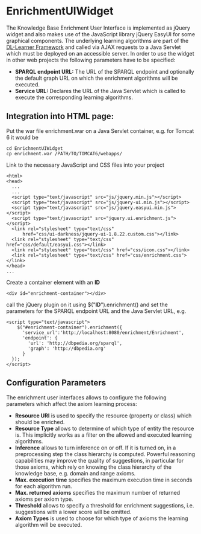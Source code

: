 EnrichmentUIWidget
==================

The Knowledge Base Enrichment User Interface is implemented as jQuery widget and also makes use of the JavaScript library jQuery EasyUI for some graphical components. The underlying learning algorithms are part of the [DL-Learner Framework](http://dl-learner.org/) and called via AJAX requests to a Java Servlet which must be deployed on an accessible server.
In order to use the widget in other web projects the following parameters have to be specified:

* **SPARQL endpoint URL:** The URL of the SPARQL endpoint and optionally the default graph URL on which the enrichment algorithms will be executed.
* **Service URL:** Declares the URL of the Java Servlet which is called to execute the corresponding learning algorithms.

Integration into HTML page:
---------------------------

Put the war file enrichment.war on a Java Servlet container, e.g. for Tomcat 6 it would be

    cd EnrichmentUIWidget
    cp enrichment.war /PATH/TO/TOMCAT6/webapps/

Link to the necessary JavaScript and CSS files into your project

    <html>
    <head>
      ...
      ...
      <script type="text/javascript" src="js/jquery.min.js"></script>
      <script type="text/javascript" src="js/jquery-ui.min.js"></script>
      <script type="text/javascript" src="js/jquery.easyui.min.js"></script>
      <script type="text/javascript" src="jquery.ui.enrichment.js"></script>
      <link rel="stylesheet" type="text/css" 
          href="css/ui-darkness/jquery-ui-1.8.22.custom.css"></link>
      <link rel="stylesheet" type="text/css" href="css/default/easyui.css"></link>
      <link rel="stylesheet" type="text/css" href="css/icon.css"></link>
      <link rel="stylesheet" type="text/css" href="css/enrichment.css"></link>
    </head>
    ...

Create a container element with an <b>ID</b> 

    <div id="enrichment-container"></div>

call the jQuery plugin on it using $("<b>ID</b>").enrichment() and set the parameters for the SPARQL endpoint URL and the Java Servlet URL, e.g.

    <script type="text/javascript">
        $("#enrichment-container").enrichment({
          'service_url':'http://localhost:8080/enrichment/Enrichment',
          'endpoint': {
            'url': 'http://dbpedia.org/sparql',
            'graph': 'http://dbpedia.org'
          }
      });
    </script>

Configuration Parameters
------------------------

The enrichment user interfaces allows to configure the following parameters which affect the axiom learning
process:
    
* **Resource URI** is used to specify the resource (property or class) which should be enriched.
* **Resource Type** allows to determine of which type of entity the resource is. This implicitly works as a filter on the allowed and executed learning algorithms.
* **Inference** allows to turn inference on or off. If it is turned on, in a preprocessing step the class hierarchy is computed. Powerful reasoning capabilities may improve the quality of suggestions, in particular for those axioms, which rely on knowing the class hierarchy of the knowledge base, e.g. domain and range axioms.
* **Max. execution time** specifies the maximum execution time in seconds for each algorithm run.
* **Max. returned axioms** specifies the maximum number of returned axioms per axiom type.
* **Threshold** allows to specify a threshold for enrichment suggestions, i.e. suggestions with a lower score will be omitted.
* **Axiom Types** is used to choose for which type of axioms the learning algorithm will be executed.

